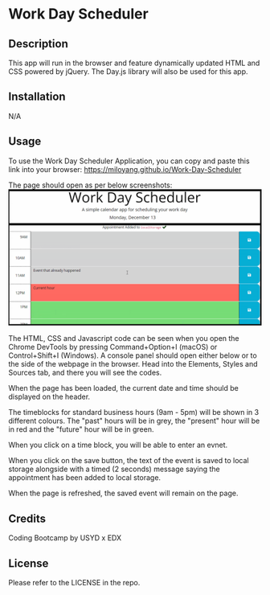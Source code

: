 # Work Day Scheduler

## Description

This app will run in the browser and feature dynamically updated HTML and CSS powered by jQuery. The Day.js library will also be used for this app. 

## Installation

N/A

## Usage

To use the Work Day Scheduler Application, you can copy and paste this link into your browser: https://miloyang.github.io/Work-Day-Scheduler

The page should open as per below screenshots:
![Screenshot of Portfolio Page](assets/images/Work-Day-Scheduler-Screenshot.png)

The HTML, CSS and Javascript code can be seen when you open the Chrome DevTools by pressing Command+Option+I (macOS) or Control+Shift+I (Windows). A console panel should open either below or to the side of the webpage in the browser. Head into the Elements, Styles and Sources tab, and there you will see the codes. 

When the page has been loaded, the current date and time should be displayed on the header. 

The timeblocks for standard business hours (9am - 5pm) will be shown in 3 different colours. The "past" hours will be in grey, the "present" hour will be in red and the "future" hour will be in green. 

When you click on a time block, you will be able to enter an evnet. 

When you click on the save button, the text of the event is saved to local storage alongside with a timed (2 seconds) message saying the appointment has been added to local storage.

When the page is refreshed, the saved event will remain on the page. 

## Credits

Coding Bootcamp by USYD x EDX

## License

Please refer to the LICENSE in the repo.

